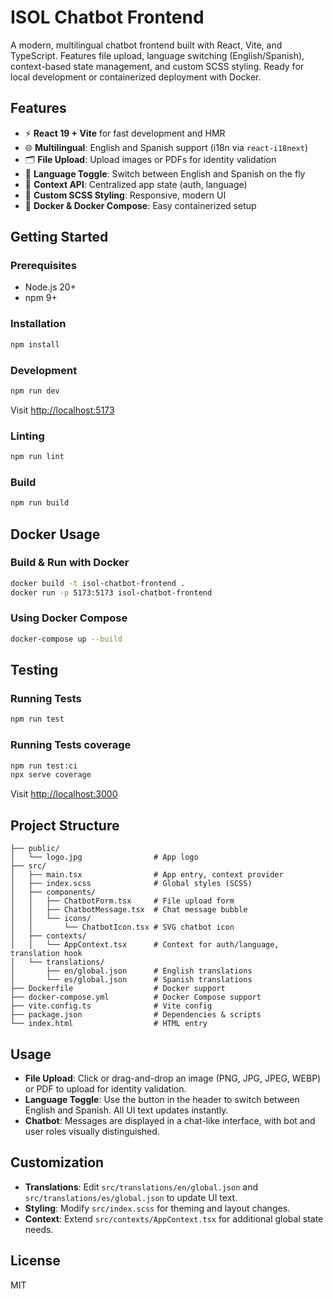 # ISOL Chatbot Frontend

A modern, multilingual chatbot frontend built with React, Vite, and TypeScript. Features file upload, language switching (English/Spanish), context-based state management, and custom SCSS styling. Ready for local development or containerized deployment with Docker.

## Features

- ⚡ **React 19 + Vite** for fast development and HMR
- 🌐 **Multilingual**: English and Spanish support (i18n via `react-i18next`)
- 🗂️ **File Upload**: Upload images or PDFs for identity validation
- 🔄 **Language Toggle**: Switch between English and Spanish on the fly
- 🧠 **Context API**: Centralized app state (auth, language)
- 🎨 **Custom SCSS Styling**: Responsive, modern UI
- 🐳 **Docker & Docker Compose**: Easy containerized setup

## Getting Started

### Prerequisites
- Node.js 20+
- npm 9+

### Installation
```bash
npm install
```

### Development
```bash
npm run dev
```
Visit [http://localhost:5173](http://localhost:5173)

### Linting
```bash
npm run lint
```

### Build
```bash
npm run build
```

## Docker Usage

### Build & Run with Docker
```bash
docker build -t isol-chatbot-frontend .
docker run -p 5173:5173 isol-chatbot-frontend
```

### Using Docker Compose
```bash
docker-compose up --build
```

## Testing

### Running Tests
```bash
npm run test
```

### Running Tests coverage
```bash
npm run test:ci
npx serve coverage
```

Visit [http://localhost:3000](http://localhost:3000)

## Project Structure

```
├── public/
│   └── logo.jpg                # App logo
├── src/
│   ├── main.tsx                # App entry, context provider
│   ├── index.scss              # Global styles (SCSS)
│   ├── components/
│   │   ├── ChatbotForm.tsx     # File upload form
│   │   ├── ChatbotMessage.tsx  # Chat message bubble
│   │   └── icons/
│   │       └── ChatbotIcon.tsx # SVG chatbot icon
│   ├── contexts/
│   │   └── AppContext.tsx      # Context for auth/language, translation hook
│   └── translations/
│       ├── en/global.json      # English translations
│       └── es/global.json      # Spanish translations
├── Dockerfile                  # Docker support
├── docker-compose.yml          # Docker Compose support
├── vite.config.ts              # Vite config
├── package.json                # Dependencies & scripts
└── index.html                  # HTML entry
```

## Usage

- **File Upload**: Click or drag-and-drop an image (PNG, JPG, JPEG, WEBP) or PDF to upload for identity validation.
- **Language Toggle**: Use the button in the header to switch between English and Spanish. All UI text updates instantly.
- **Chatbot**: Messages are displayed in a chat-like interface, with bot and user roles visually distinguished.

## Customization
- **Translations**: Edit `src/translations/en/global.json` and `src/translations/es/global.json` to update UI text.
- **Styling**: Modify `src/index.scss` for theming and layout changes.
- **Context**: Extend `src/contexts/AppContext.tsx` for additional global state needs.

## License

MIT
